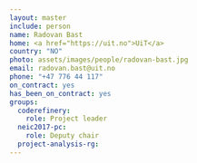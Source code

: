 ```yaml
---
layout: master
include: person
name: Radovan Bast
home: <a href="https://uit.no">UiT</a>
country: "NO"
photo: assets/images/people/radovan-bast.jpg
email: radovan.bast@uit.no
phone: "+47 776 44 117"
on_contract: yes
has_been_on_contract: yes
groups:
  coderefinery:
    role: Project leader
  neic2017-pc:
    role: Deputy chair
  project-analysis-rg:
---
```

